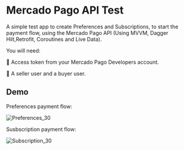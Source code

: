 
# Mercado Pago API Test

A simple test app to create Preferences and Subscriptions, to start the payment flow, using the Mercado Pago API (Using MVVM, Dagger Hilt,Retrofit, Coroutines and Live Data).

You will need:

🔑 Access token from your Mercado Pago Developers account.

👥 A seller user and a buyer user.




## Demo

Preferences payment flow:

![Preferences_30](https://github.com/mandelbaummatias/MercadoPagoAPITest/assets/105255748/74deff47-bb92-4fcd-a0a6-f0bd5c27c69d)


Susbscription payment flow:

![Subscription_30](https://github.com/mandelbaummatias/MercadoPagoAPITest/assets/105255748/1da5befe-ee53-42ab-ad01-abde6c28c41d)
